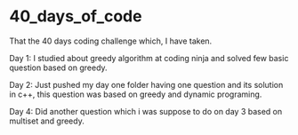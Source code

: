 # 40_days_of_code

That the 40 days coding challenge which, I have taken.

Day 1: I studied about greedy algorithm at coding ninja and solved few basic question based on greedy.

Day 2: Just pushed my day one folder having one question and its solution in c++, this question was based on greedy and dynamic 
       programing.
       
Day 4: Did another question which i was suppose to do on day 3 based on multiset and greedy.
